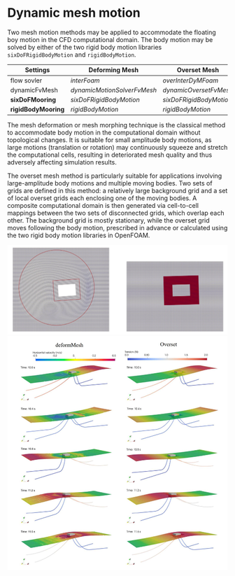 # Dynamic mesh motion

Two mesh motion methods may be applied to accommodate the floating boy motion in the CFD computational domain. The body motion may be solved by either of the two rigid body motion libraries `sixDoFRigidBodyMotion` and `rigidBodyMotion`.

Settings        | Deforming Mesh | Overset Mesh
--------------- | -------------- | ----------
flow sovler     | *interFoam*  | *overInterDyMFoam*
dynamicFvMesh   |  *dynamicMotionSolverFvMesh* | *dynamicOversetFvMesh*
**sixDoFMooring** | *sixDoFRigidBodyMotion* | *sixDoFRigidBodyMotion* 
**rigidBodyMooring** | *rigidBodyMotion*  | *rigidBodyMotion* |

The mesh deformation or mesh morphing technique is the classical method to accommodate body motion in the computational domain without topological changes. It is suitable for small amplitude body motions, as large motions (translation or rotation) may continuously squeeze and stretch the computational cells, resulting in deteriorated mesh quality and thus adversely affecting simulation results.

The overset mesh method is particularly suitable for applications involving large-amplitude body motions and multiple moving bodies. Two sets of grids are defined in this method: a relatively large background grid and a set of local overset grids each enclosing one of the moving bodies. A composite computational domain is then generated via cell-to-cell mappings between the two sets of disconnected grids, which overlap each other. The background grid is mostly stationary, while the overset grid moves following the body motion, prescribed in advance or calculated using the two rigid body motion libraries in OpenFOAM.

![Compare mesh](img/demo_mesh.jpg)
![Snapshots](img/wuBox_deformMesh_vs_overset.JPG)